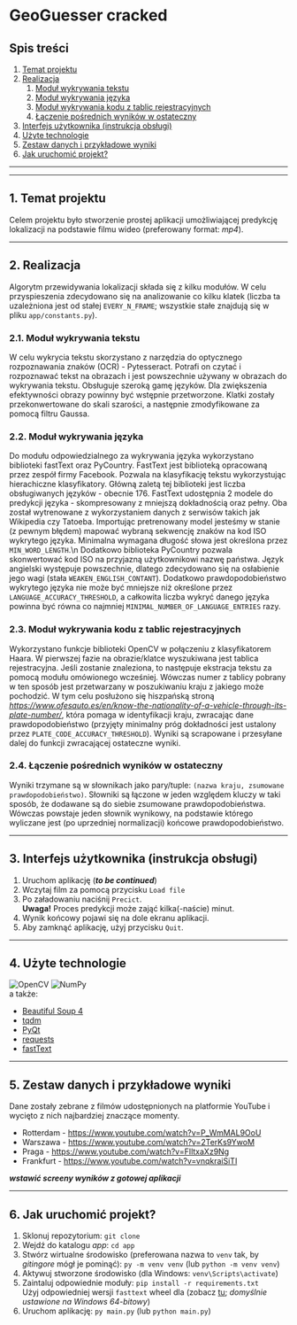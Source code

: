 # GeoGuesser cracked

## Spis treści
1. [Temat projektu](#subject)
1. [Realizacja](#impl)
    1. [Moduł wykrywania tekstu](#text_detection)
    1. [Moduł wykrywania języka](#language_detection)
    1. [Moduł wykrywania kodu z tablic rejestracyjnych](#car_plate_detection)
    1. [Łączenie pośrednich wyników w ostateczny](#final_results)
1. [Interfejs użytkownika (instrukcja obsługi)](#gui)
1. [Użyte technologie](#technologies)
1. [Zestaw danych i przykładowe wyniki](#dataset)
1. [Jak uruchomić projekt?](#run)

---
---

## 1. Temat projektu <a name="subject"></a>

Celem projektu było stworzenie prostej aplikacji umożliwiającej predykcję lokalizacji na podstawie filmu wideo (preferowany format: *mp4*).

---

## 2. Realizacja <a name="impl"></a>

Algorytm przewidywania lokalizacji składa się z kilku modułów. W celu przyspieszenia zdecydowano się na analizowanie co kilku klatek (liczba ta uzależniona jest od stałej `EVERY_N_FRAME`; wszystkie stałe znajdują się w pliku `app/constants.py`). 


### 2.1. Moduł wykrywania tekstu <a name="text_detection"></a>

W celu wykrycia tekstu skorzystano z narzędzia do optycznego rozpoznawania znaków (OCR) - Pytesseract. Potrafi on czytać i rozpoznawać tekst na obrazach i jest powszechnie używany w obrazach do wykrywania tekstu. Obsługuje szeroką gamę języków. Dla zwiększenia efektywności obrazy powinny być wstępnie przetworzone. Klatki zostały przekonwertowane do skali szarości, a następnie zmodyfikowane za pomocą filtru Gaussa. 


### 2.2. Moduł wykrywania języka <a name="language_detection"></a>

Do modułu odpowiedzialnego za wykrywania języka wykorzystano biblioteki fastText oraz PyCountry. FastText jest biblioteką opracowaną przez zespół firmy Facebook. Pozwala na klasyfikację tekstu wykorzystując hierachiczne klasyfikatory. Główną zaletą tej biblioteki jest liczba obsługiwanych języków - obecnie 176.
FastText udostępnia 2 modele do predykcji języka - skompresowany z mniejszą dokładnością oraz pełny. Oba został wytrenowane z wykorzystaniem danych z serwisów takich jak Wikipedia czy Tatoeba. 
Importując pretrenowany model jesteśmy w stanie (z pewnym błędem) mapować wybraną sekwencję znaków na kod ISO wykrytego języka. Minimalna wymagana długość słowa jest określona przez `MIN_WORD_LENGTH`.\n
Dodatkowo biblioteka PyCountry pozwala skonwertować kod ISO na przyjazną użytkownikowi nazwę państwa.
Język angielski występuje powszechnie, dlatego zdecydowano się na osłabienie jego wagi (stała `WEAKEN_ENGLISH_CONTANT`). Dodatkowo prawdopodobieństwo wykrytego języka nie może być mniejsze niż określone przez `LANGUAGE_ACCURACY_THRESHOLD`, a całkowita liczba wykryć danego języka powinna być równa co najmniej `MINIMAL_NUMBER_OF_LANGUAGE_ENTRIES` razy.


### 2.3. Moduł wykrywania kodu z tablic rejestracyjnych <a name="car_plate_detection"></a>

Wykorzystano funkcje biblioteki OpenCV w połączeniu z klasyfikatorem Haara. W pierwszej fazie na obrazie/klatce wyszukiwana jest tablica rejestracyjna. Jeśli zostanie znaleziona, to następuje ekstracja tekstu za pomocą modułu omówionego wcześniej. Wówczas numer z tablicy pobrany w ten sposób jest przetwarzany w poszukiwaniu kraju z jakiego może pochodzić. W tym celu posłużono się hiszpańską stroną *https://www.ofesauto.es/en/know-the-nationality-of-a-vehicle-through-its-plate-number/*, która pomaga w identyfikacji kraju, zwracając dane prawdopodobieństwo (przyjęty minimalny próg dokładności jest ustalony przez `PLATE_CODE_ACCURACY_THRESHOLD`). Wyniki są scrapowane i przesyłane dalej do funkcji zwracającej ostateczne wyniki.


### 2.4. Łączenie pośrednich wyników w ostateczny <a name="final_results"></a>

Wyniki trzymane są w słownikach jako pary/tuple: `(nazwa kraju, zsumowane prawdopodobieństwo)`. Słowniki są łączone w jeden względem kluczy w taki sposób, że dodawane są do siebie zsumowane prawdopodobieństwa. Wówczas powstaje jeden słownik wynikowy, na podstawie którego wyliczane jest (po uprzedniej normalizacji) końcowe prawdopodobieństwo.

---

## 3. Interfejs użytkownika (instrukcja obsługi) <a name="gui"></a>

1. Uruchom aplikację (***to be continued***)
1. Wczytaj film za pomocą przycisku `Load file`
1. Po załadowaniu naciśnij `Precict`.<br>
**Uwaga!** Proces predykcji może zająć kilka(-naście) minut.
1. Wynik końcowy pojawi się na dole ekranu aplikacji. 
1. Aby zamknąć aplikację, użyj przycisku `Quit`.

---

## 4. Użyte technologie <a name="technologies"></a>
![OpenCV](https://img.shields.io/badge/opencv-%23white.svg?style=for-the-badge&logo=opencv&logoColor=white)
![NumPy](https://img.shields.io/badge/numpy-%23013243.svg?style=for-the-badge&logo=numpy&logoColor=white)
<br> a także:
* [Beautiful Soup 4](https://pypi.org/project/beautifulsoup4/)
* [tqdm](https://tqdm.github.io/) 
* [PyQt](https://pythonpyqt.com/)
* [requests](https://pypi.org/project/requests/)
* [fastText](https://fasttext.cc/)

---

## 5. Zestaw danych i przykładowe wyniki <a name="dataset"></a>

Dane zostały zebrane z filmów udostępnionych na platformie YouTube i wycięto z nich najbardziej znaczące momenty. 
* Rotterdam - https://www.youtube.com/watch?v=P_WmMAL9OoU
* Warszawa - https://www.youtube.com/watch?v=2TerKs9YwoM
* Praga - https://www.youtube.com/watch?v=FIltxaXz9Ng
* Frankfurt - https://www.youtube.com/watch?v=vnqkraiSiTI


***wstawić screeny wyników z gotowej aplikacji***

---

## 6. Jak uruchomić projekt? <a name="run"></a>

1. Sklonuj repozytorium: `git clone`
1. Wejdź do katalogu *app*: `cd app`
1. Stwórz wirtualne środowisko (preferowana nazwa to `venv` tak, by *gitingore* mógł je pominąć): `py -m venv venv` (lub `python -m venv venv`)
1. Aktywuj stworzone środowisko (dla Windows: `venv\Scripts\activate`)
1. Zaintaluj odpowiednie moduły: `pip install -r requirements.txt` <br>
Użyj odpowiedniej wersji `fasttext` wheel dla  (zobacz [tu](https://github.com/Haranoi17/AIPO_geoguesser/tree/text_to_language_prediction); *domyślnie ustawione na Windows 64-bitowy*)
1. Uruchom aplikację: `py main.py` (lub `python main.py`)
